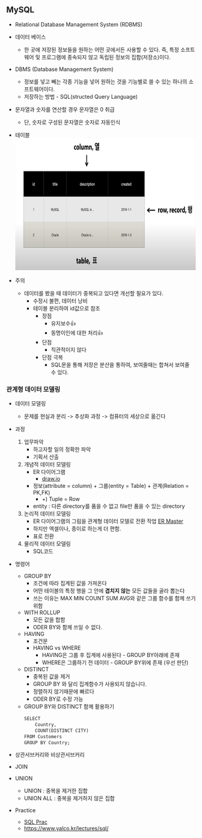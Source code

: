 ## MySQL

- Relational Database Management System (RDBMS)

- 데이터 베이스
    - 한 곳에 저장된 정보들을 원하는 어떤 곳에서든 사용할 수 있다. 즉, 특정 소프트웨어 및 프로그램에 종속되지 않고 독립된 정보의 집합(저장소)이다.
    
- DBMS (Database Management System)
    - 정보를 넣고 빼는 각종 기능을 넣어 원하는 것을 기능별로 쓸 수 있는 하나의 소프트웨어이다.
    - 저장하는 방법 - SQL(structed Query Language)

- 문자열과 숫자를 연산할 경우 문자열은 0 취급
    - 단, 숫자로 구성된 문자열은 숫자로 자동인식

- 테이블 <img src="./img/Table_img.png" alt="kernel" width="700" height="350">

- 주의
    - 데이터를 봤을 때 데이터가 중복되고 있다면 개선할 필요가 있다.
        - 수정시 불편, 데이터 낭비
        - 테이블 분리하여 id값으로 참조
            - 장점
                - 유지보수👍
                - 동명이인에 대한 처리👍
            - 단점
                - 직관적이지 않다
            - 단점 극복
                - SQL문을 통해 저장은 분산을 통하여, 보여줄때는 합쳐서 보여줄 수 있다. 

### 관계형 데이터 모델링
- 데이터 모델링
    - 문제를 현실과 분리 -> 추상화 과정 -> 컴퓨터의 세상으로 옮긴다
- 과정
    1. 업무파악
        - 하고자할 일의 정확한 파악
        - 기획서 산출
    2. 개념적 데이터 모델링
        - ER 다이어그램
            - [draw.io]()
        - 정보(attribute = column) + 그룹(entity = Table) + 관계(Relation = PK,FK)
            - +) Tuple = Row
        - entity : 다른 directory를 품을 수 없고 file만 품을 수 있는 directory
    3. 논리적 데이터 모델링
        - ER 다이어그램의 그림을 관계형 데이터 모델로 전환 작업 [ER Master]()
        - 하지만 엑셀이나, 종이로 하는게 더 편함.
        - 표로 전환
    4. 물리적 데이터 모델링
        - SQL코드

- 명령어
    - GROUP BY
        - 조건에 따라 집계된 값을 가져온다
        - 어떤 테이블의 특정 행을 그 안에 **겹치지 않는** 모든 값들을 골라 뽑는다
        - 쓰는 이유는 MAX MIN COUNT SUM AVG와 같은 그룹 함수를 함께 쓰기 위함
    - WITH ROLLUP
        - 모든 값을 합함
        - ODER BY와 함께 쓰일 수 없다.
    - HAVING
        - 조건문
        - HAVING vs WHERE
            - HAVING은 그룹 후 집계에 사용된다 - GROUP BY아래에 존재
            - WHERE은 그룹하기 전 데이터 - GROUP BY위에 존재 (우선 판단)
    - DISTINCT
        - 중복된 값을 제거
        - GROUP BY 와 달리 집계함수가 사용되지 않습니다.
        - 정렬하지 않기때문에 빠르다 
        - ODER BY로 수정 가능
    - GROUP BY와 DISTINCT 함께 활용하기
        ```
        SELECT
            Country,
            COUNT(DISTINCT CITY)
        FROM Customers
        GROUP BY Country;
        ```
- 상관서브커리와 비상관서브커리

- JOIN

- UNION
    - UNION : 중복을 제거한 집합
    - UNION ALL : 중복을 제거하지 않은 집합

- Practice
    - [SQL Prac](https://www.w3schools.com/mysql/trymysql.asp?filename=trysql_select_all)
    - https://www.yalco.kr/lectures/sql/